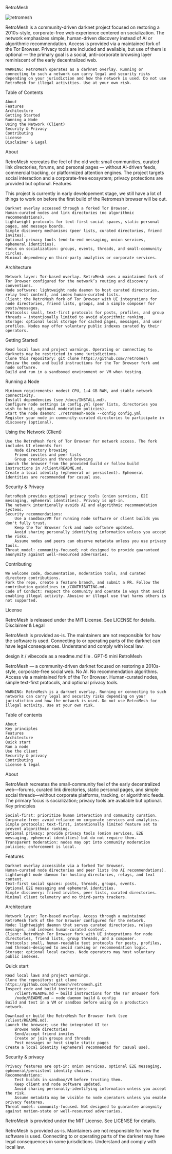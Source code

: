 RetroMesh

![retromesh](https://github.com/user-attachments/assets/0a209671-93a0-434b-9662-f59645afbb97)

RetroMesh is a community-driven darknet project focused on restoring a 2010s-style, corporate-free web experience centered on socialization. The network emphasizes simple, human-driven discovery instead of AI or algorithmic recommendation. Access is provided via a maintained fork of the Tor Browser. Privacy tools are included and available, but use of them is optional — the primary goal is a social, anti-corporate browsing layer reminiscent of the early decentralized web.

    WARNING: RetroMesh operates as a darknet overlay. Running or connecting to such a network can carry legal and security risks depending on your jurisdiction and how the network is used. Do not use RetroMesh for illegal activities. Use at your own risk.

Table of Contents

    About
    Features
    Architecture
    Getting Started
    Running a Node
    Using the Network (Client)
    Security & Privacy
    Contributing
    License
    Disclaimer & Legal

About

RetroMesh recreates the feel of the old web: small communities, curated link directories, forums, and personal pages — without AI-driven feeds, commercial tracking, or platformized attention engines. The project targets social interaction and a corporate-free ecosystem; privacy protections are provided but optional.
Features

This project is currently in early developement stage, we still have a lot of things to work on before the first build of the Retromesh browser will be out.  

    Darknet overlay accessed through a forked Tor Browser.
    Human-curated nodes and link directories (no algorithmic recommendations).
    Lightweight protocols for text-first social spaces, static personal pages, and message boards.
    Simple discovery mechanisms (peer lists, curated directories, friend invites).
    Optional privacy tools (end-to-end messaging, onion services, ephemeral identities).
    Focus on socialization: groups, events, threads, and small-community circles.
    Minimal dependency on third-party analytics or corporate services.

Architecture

    Network layer: Tor-based overlay. RetroMesh uses a maintained fork of Tor Browser configured for the network’s routing and discovery conventions.
    Node software: lightweight node daemon to host curated directories, relay text content, and index human-curated lists.
    Client: the RetroMesh fork of Tor Browser with UI integrations for node directories, friend lists, groups, and a simple composer for posts/messages.
    Protocols: small, text-first protocols for posts, profiles, and group threads — intentionally limited to avoid algorithmic ranking.
    Storage: optional local storage for cached pages, messages, and user profiles. Nodes may offer voluntary public indexes curated by their operators.

Getting Started

    Read local laws and project warnings. Operating or connecting to darknets may be restricted in some jurisdictions.
    Clone this repository: git clone https://github.com//retromesh
    Review the code and build instructions for the Tor Browser fork and node software.
    Build and run in a sandboxed environment or VM when testing.

Running a Node

    Minimum requirements: modest CPU, 1–4 GB RAM, and stable network connectivity.
    Install dependencies (see /docs/INSTALL.md).
    Configure node settings in config.yml (peer lists, directories you wish to host, optional moderation policies).
    Start the node daemon: ./retromesh-node --config config.yml
    Register your node in community-curated directories to participate in discovery (optional).

Using the Network (Client)

    Use the RetroMesh fork of Tor Browser for network access. The fork includes UI elements for:
        Node directory browsing
        Friend invites and peer lists
        Group creation and thread browsing
    Launch the browser from the provided build or follow build instructions in /client/README.md.
    Create a local identity (ephemeral or persistent). Ephemeral identities are recommended for casual use.

Security & Privacy

    RetroMesh provides optional privacy tools (onion services, E2E messaging, ephemeral identities). Privacy is opt-in.
    The network intentionally avoids AI and algorithmic recommendation systems.
    Security recommendations:
        Use a sandbox/VM for running node software or client builds you don't fully trust.
        Keep the Tor Browser fork and node software updated.
        Avoid sharing personally identifying information unless you accept the risks.
        Assume nodes and peers can observe metadata unless you use privacy tools.
    Threat model: community-focused; not designed to provide guaranteed anonymity against well-resourced adversaries.

Contributing

    We welcome code, documentation, moderation tools, and curated directory contributions.
    Fork the repo, create a feature branch, and submit a PR. Follow the contribution guidelines in /CONTRIBUTING.md.
    Code of Conduct: respect the community and operate in ways that avoid enabling illegal activity. Abusive or illegal use that harms others is not supported.

License

RetroMesh is released under the MIT License. See LICENSE for details.
Disclaimer & Legal

RetroMesh is provided as-is. The maintainers are not responsible for how the software is used. Connecting to or operating parts of the darknet can have legal consequences. Understand and comply with local law.

design it / vibecode as a readme.md file
.
GPT-5 mini
RetroMesh

RetroMesh — a community-driven darknet focused on restoring a 2010s-style, corporate-free social web. No AI. No recommendation algorithms. Access via a maintained fork of the Tor Browser. Human-curated nodes, simple text-first protocols, and optional privacy tools.

    WARNING: RetroMesh is a darknet overlay. Running or connecting to such networks can carry legal and security risks depending on your jurisdiction and how the network is used. Do not use RetroMesh for illegal activity. Use at your own risk.

Table of contents

    About
    Key principles
    Features
    Architecture
    Quick start
    Run a node
    Use the client
    Security & privacy
    Contributing
    License & legal

About

RetroMesh recreates the small-community feel of the early decentralized web—forums, curated link directories, static personal pages, and simple social threads—without corporate platforms, tracking, or algorithmic feeds. The primary focus is socialization; privacy tools are available but optional.
Key principles

    Social-first: prioritize human interaction and community curation.
    Corporate-free: avoid reliance on corporate services and analytics.
    Simple protocols: text-first, intentionally limited feature set to prevent algorithmic ranking.
    Optional privacy: provide privacy tools (onion services, E2E messaging, ephemeral identities) but do not require them.
    Transparent moderation: nodes may opt into community moderation policies; enforcement is local.

Features

    Darknet overlay accessible via a forked Tor Browser.
    Human-curated node directories and peer lists (no AI recommendations).
    Lightweight node daemon for hosting directories, relays, and text content.
    Text-first social spaces: posts, threads, groups, events.
    Optional E2E messaging and ephemeral identities.
    Simple discovery: friend invites, peer lists, curated directories.
    Minimal client telemetry and no third-party trackers.

Architecture

    Network layer: Tor-based overlay. Access through a maintained RetroMesh fork of the Tor Browser configured for the network.
    Node: lightweight daemon that serves curated directories, relays messages, and indexes human-curated content.
    Client: RetroMesh Tor Browser fork with UI integrations for node directories, friend lists, group threads, and a composer.
    Protocols: small, human-readable text protocols for posts, profiles, and threads—designed to avoid ranking or recommendation logic.
    Storage: optional local caches. Node operators may host voluntary public indexes.

Quick start

    Read local laws and project warnings.
    Clone the repository: git clone https://github.com/retromesh/retromesh.git
    Inspect code and build instructions:
        /client/README.md — build instructions for the Tor Browser fork
        /node/README.md — node daemon build & config
    Build and test in a VM or sandbox before using on a production network.

    Download or build the RetroMesh Tor Browser fork (see /client/README.md).
    Launch the browser; use the integrated UI to:
        Browse node directories
        Send/accept friend invites
        Create or join groups and threads
        Post messages or host simple static pages
    Create a local identity (ephemeral recommended for casual use).

Security & privacy

    Privacy features are opt-in: onion services, optional E2E messaging, ephemeral/persistent identity choices.
    Recommendations:
        Test builds in sandbox/VM before trusting them.
        Keep client and node software updated.
        Avoid sharing personally-identifying information unless you accept the risk.
        Assume metadata may be visible to node operators unless you enable privacy features.
    Threat model: community-focused. Not designed to guarantee anonymity against nation-state or well-resourced adversaries.

RetroMesh is provided under the MIT License. See LICENSE for details.

RetroMesh is provided as-is. Maintainers are not responsible for how the software is used. Connecting to or operating parts of the darknet may have legal consequences in some jurisdictions. Understand and comply with local law.
